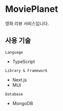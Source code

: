 # MoviePlanet

영화 리뷰 서비스입니다.

## 사용 기술
`Language`
- TypeScript

`Library & Framework`
- Next.js
- MUI

`Database`
- MongoDB

